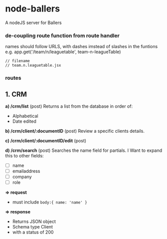 # node-ballers
A nodeJS server for Ballers

### de-coupling route function from route handler
names should follow URLS, with dashes imstead of slashes in the funtions
e.g.
    app.get('/team/n/leaguetable', team-n-leagueTable)
    
    // filename
    // team.n.leaguetable.jsx



### routes

## 1. CRM
**a) /crm/list** (post)
Returns a list from the database in order of:
- Alphabetical
- Date edited

**b) /crm/client/__:documentID__** (post)
Review a specific clients details.


**c) /crm/client/__:documentID__/edit** (post)


**d) /crm/search** (post)
Searches the name field for partials.
I Want to expand this to other fields:
- [ ] name
- [ ] emailaddress
- [ ] company
- [ ] role

**=> request**
- must include `body:{ name: 'name' }`


**=> response**
- Returns JSON object 
- Schema type Client 
- with a status of 200


